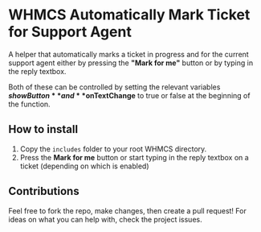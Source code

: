 # WHMCS Automatically Mark Ticket for Support Agent

A helper that automatically marks a ticket in progress and for the current support agent either by
pressing the **"Mark for me"** button or by typing in the reply textbox. 

Both of these can be controlled by setting the relevant variables **$showButton** and **$onTextChange** to true or false at the beginning of the function.



## How to install

1. Copy the ```includes``` folder to your root WHMCS directory.
2. Press the **Mark for me** button or start typing in the reply textbox on a ticket (depending on which is enabled)



## Contributions

Feel free to fork the repo, make changes, then create a pull request! For ideas on what you can help with, check the project issues.